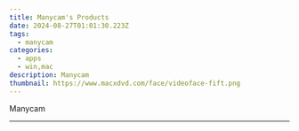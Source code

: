 ```yaml
---
title: Manycam's Products
date: 2024-08-27T01:01:30.223Z
tags: 
  - manycam
categories: 
  - apps
  - win,mac
description: Manycam
thumbnail: https://www.macxdvd.com/face/videoface-fift.png
---
```


Manycam

<!--__INIT__BEGIN__TAG__PRODUCTS__LIST__-->
<!--__INIT__END__TAG__PRODUCTS__LIST__-->

<!--__INIT__BEGIN__TAG__FEED_PRODUCTS__LIST__-->
<!--__INIT__END__TAG__FEED_PRODUCTS__LIST__-->


<hr>


